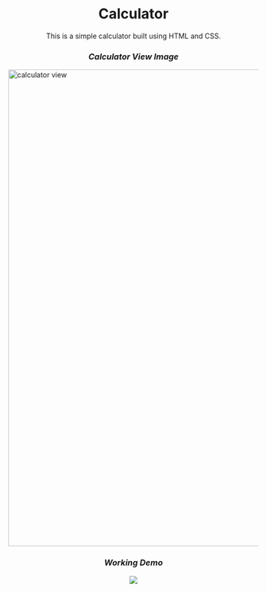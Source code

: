 <h1 align="center"> Calculator </h1>
<p align="center">
This is a simple calculator built using HTML and CSS.
</p>
<h3 align="center"><em> Calculator View Image</em></h3>
<img width="957" alt="calculator view" src="https://user-images.githubusercontent.com/63441963/140614604-257b9c8e-c8d8-403a-8992-a4e376b6c3d9.png">


<h3 align="center"><em> Working Demo </em></h3>
<p align="center">
<img src="https://user-images.githubusercontent.com/63441963/140615117-9db46f49-acdd-431a-bcce-3170e23da430.gif">
</p>

